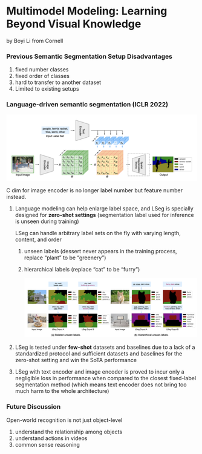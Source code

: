 # Multimodel Modeling: Learning Beyond Visual Knowledge

by Boyi Li from Cornell

### Previous Semantic Segmentation Setup Disadvantages

1. fixed number classes
2. fixed order of classes
3. hard to transfer to another dataset
4. Limited to existing setups

### Language-driven semantic segmentation (ICLR 2022)

![multimodel1](./files/boyili1.png)

C dim for image encoder is no longer label number but feature number instead.

1. Language modeling can help enlarge label space, and LSeg is specially designed for **zero-shot settings** (segmentation label used for inference is unseen during training)

   LSeg can handle arbitrary label sets on the fly with varying length, content, and order

   1. unseen labels (dessert never appears in the training process, replace “plant” to be “greenery”)

   2. hierarchical labels (replace “cat” to be “furry”)

      ![multimodel1](./files/boyili2.png)

2. LSeg is tested under **few-shot** datasets and baselines due to a lack of a standardized protocol and sufficient datasets and baselines for the zero-shot setting and win the SoTA performance

3. LSeg with text encoder and image encoder is proved to incur only a negligible loss in performance when compared to the closest fixed-label segmentation method (which means text encoder does not bring too much harm to the whole architecture)

### Future Discussion

Open-world recognition is not just object-level

1. understand the relationship among objects
2. understand actions in videos
3. common sense reasoning